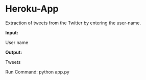 # Heroku-App

Extraction of tweets from the Twitter by entering the user-name.

**Input:** 

User name

**Output:**

Tweets

Run Command: python app.py
